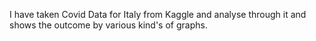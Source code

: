 I have taken Covid Data for Italy from Kaggle and analyse through it and shows the outcome by various kind's of graphs.
